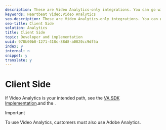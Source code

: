 ```yaml
---
description: These are Video Analytics-only integrations. You can go with the Video Heartbeat SDK and/or the Media Collection API integrations. This path can be used across any video player, including customer and/or OVP players such as Brightcove, Ooyala, thePlatform, and so on.
keywords: Heartbeat Video;Video Analytics
seo-description: These are Video Analytics-only integrations. You can go with the Video Heartbeat SDK and/or the Media Collection API integrations. This path can be used across any video player, including customer and/or OVP players such as Brightcove, Ooyala, thePlatform, and so on.
seo-title: Client Side
solution: Analytics
title: Client Side
topic: Developer and implementation
uuid: 978b00b0-1271-418c-88d8-a0020cc9df5a
index: y
internal: n
snippet: y
translate: y
---
```


# Client Side

If Video Analytics is your intended path, see the [ VA SDK Implementation](https://marketing.adobe.com/resources/help/en_US/sc/appmeasurement/hbvideo/c_vhl_stand-implement.html).and the [](../../c_vhl_col-api_overview/c_vhl_col-api_overview.md). 

>[!IMPORTANT]
>
>To use Video Analytics, customers must also use Adobe Analytics.

